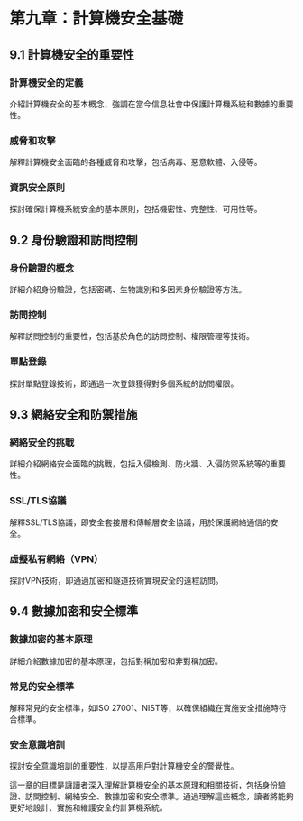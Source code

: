 # 第九章：計算機安全基礎

## 9.1 計算機安全的重要性

### 計算機安全的定義
介紹計算機安全的基本概念，強調在當今信息社會中保護計算機系統和數據的重要性。

### 威脅和攻擊
解釋計算機安全面臨的各種威脅和攻擊，包括病毒、惡意軟體、入侵等。

### 資訊安全原則
探討確保計算機系統安全的基本原則，包括機密性、完整性、可用性等。

## 9.2 身份驗證和訪問控制

### 身份驗證的概念
詳細介紹身份驗證，包括密碼、生物識別和多因素身份驗證等方法。

### 訪問控制
解釋訪問控制的重要性，包括基於角色的訪問控制、權限管理等技術。

### 單點登錄
探討單點登錄技術，即通過一次登錄獲得對多個系統的訪問權限。

## 9.3 網絡安全和防禦措施

### 網絡安全的挑戰
詳細介紹網絡安全面臨的挑戰，包括入侵檢測、防火牆、入侵防禦系統等的重要性。

### SSL/TLS協議
解釋SSL/TLS協議，即安全套接層和傳輸層安全協議，用於保護網絡通信的安全。

### 虛擬私有網絡（VPN）
探討VPN技術，即通過加密和隧道技術實現安全的遠程訪問。

## 9.4 數據加密和安全標準

### 數據加密的基本原理
詳細介紹數據加密的基本原理，包括對稱加密和非對稱加密。

### 常見的安全標準
解釋常見的安全標準，如ISO 27001、NIST等，以確保組織在實施安全措施時符合標準。

### 安全意識培訓
探討安全意識培訓的重要性，以提高用戶對計算機安全的警覺性。

這一章的目標是讓讀者深入理解計算機安全的基本原理和相關技術，包括身份驗證、訪問控制、網絡安全、數據加密和安全標準。通過理解這些概念，讀者將能夠更好地設計、實施和維護安全的計算機系統。
